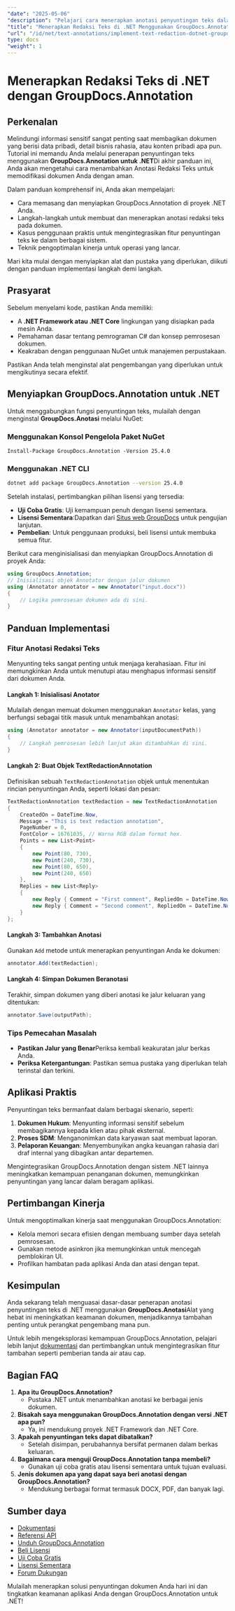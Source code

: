 ```yaml
---
"date": "2025-05-06"
"description": "Pelajari cara menerapkan anotasi penyuntingan teks dalam aplikasi .NET menggunakan GroupDocs.Annotation. Amankan informasi sensitif dengan mudah."
"title": "Menerapkan Redaksi Teks di .NET Menggunakan GroupDocs.Annotation&#58; Panduan Lengkap"
"url": "/id/net/text-annotations/implement-text-redaction-dotnet-groupdocs-annotation/"
type: docs
"weight": 1
---
```


# Menerapkan Redaksi Teks di .NET dengan GroupDocs.Annotation

## Perkenalan

Melindungi informasi sensitif sangat penting saat membagikan dokumen yang berisi data pribadi, detail bisnis rahasia, atau konten pribadi apa pun. Tutorial ini memandu Anda melalui penerapan penyuntingan teks menggunakan **GroupDocs.Annotation untuk .NET**Di akhir panduan ini, Anda akan mengetahui cara menambahkan Anotasi Redaksi Teks untuk memodifikasi dokumen Anda dengan aman.

Dalam panduan komprehensif ini, Anda akan mempelajari:
- Cara memasang dan menyiapkan GroupDocs.Annotation di proyek .NET Anda.
- Langkah-langkah untuk membuat dan menerapkan anotasi redaksi teks pada dokumen.
- Kasus penggunaan praktis untuk mengintegrasikan fitur penyuntingan teks ke dalam berbagai sistem.
- Teknik pengoptimalan kinerja untuk operasi yang lancar.

Mari kita mulai dengan menyiapkan alat dan pustaka yang diperlukan, diikuti dengan panduan implementasi langkah demi langkah.

## Prasyarat

Sebelum menyelami kode, pastikan Anda memiliki:
- A **.NET Framework atau .NET Core** lingkungan yang disiapkan pada mesin Anda.
- Pemahaman dasar tentang pemrograman C# dan konsep pemrosesan dokumen.
- Keakraban dengan penggunaan NuGet untuk manajemen perpustakaan.

Pastikan Anda telah menginstal alat pengembangan yang diperlukan untuk mengikutinya secara efektif.

## Menyiapkan GroupDocs.Annotation untuk .NET

Untuk menggabungkan fungsi penyuntingan teks, mulailah dengan menginstal **GroupDocs.Anotasi** melalui NuGet:

### Menggunakan Konsol Pengelola Paket NuGet
```shell
Install-Package GroupDocs.Annotation -Version 25.4.0
```

### Menggunakan .NET CLI
```bash
dotnet add package GroupDocs.Annotation --version 25.4.0
```

Setelah instalasi, pertimbangkan pilihan lisensi yang tersedia: 
- **Uji Coba Gratis**: Uji kemampuan penuh dengan lisensi sementara.
- **Lisensi Sementara**:Dapatkan dari [Situs web GroupDocs](https://purchase.groupdocs.com/temporary-license/) untuk pengujian lanjutan.
- **Pembelian**: Untuk penggunaan produksi, beli lisensi untuk membuka semua fitur.

Berikut cara menginisialisasi dan menyiapkan GroupDocs.Annotation di proyek Anda:
```csharp
using GroupDocs.Annotation;
// Inisialisasi objek Annotator dengan jalur dokumen
using (Annotator annotator = new Annotator("input.docx"))
{
    // Logika pemrosesan dokumen ada di sini.
}
```

## Panduan Implementasi

### Fitur Anotasi Redaksi Teks

Menyunting teks sangat penting untuk menjaga kerahasiaan. Fitur ini memungkinkan Anda untuk menutupi atau menghapus informasi sensitif dari dokumen Anda.

#### Langkah 1: Inisialisasi Anotator
Mulailah dengan memuat dokumen menggunakan `Annotator` kelas, yang berfungsi sebagai titik masuk untuk menambahkan anotasi:
```csharp
using (Annotator annotator = new Annotator(inputDocumentPath))
{
    // Langkah pemrosesan lebih lanjut akan ditambahkan di sini.
}
```

#### Langkah 2: Buat Objek TextRedactionAnnotation
Definisikan sebuah `TextRedactionAnnotation` objek untuk menentukan rincian penyuntingan Anda, seperti lokasi dan pesan:
```csharp
TextRedactionAnnotation textRedaction = new TextRedactionAnnotation
{
    CreatedOn = DateTime.Now,
    Message = "This is text redaction annotation",
    PageNumber = 0,
    FontColor = 16761035, // Warna RGB dalam format hex.
    Points = new List<Point>
    {
        new Point(80, 730),
        new Point(240, 730),
        new Point(80, 650),
        new Point(240, 650)
    },
    Replies = new List<Reply>
    {
        new Reply { Comment = "First comment", RepliedOn = DateTime.Now },
        new Reply { Comment = "Second comment", RepliedOn = DateTime.Now }
    }
};
```

#### Langkah 3: Tambahkan Anotasi
Gunakan `Add` metode untuk menerapkan penyuntingan Anda ke dokumen:
```csharp
annotator.Add(textRedaction);
```

#### Langkah 4: Simpan Dokumen Beranotasi
Terakhir, simpan dokumen yang diberi anotasi ke jalur keluaran yang ditentukan:
```csharp
annotator.Save(outputPath);
```

### Tips Pemecahan Masalah
- **Pastikan Jalur yang Benar**Periksa kembali keakuratan jalur berkas Anda.
- **Periksa Ketergantungan**: Pastikan semua pustaka yang diperlukan telah terinstal dan terkini.

## Aplikasi Praktis

Penyuntingan teks bermanfaat dalam berbagai skenario, seperti:
1. **Dokumen Hukum**: Menyunting informasi sensitif sebelum membagikannya kepada klien atau pihak eksternal.
2. **Proses SDM**: Menganonimkan data karyawan saat membuat laporan.
3. **Pelaporan Keuangan**: Menyembunyikan angka keuangan rahasia dari draf internal yang dibagikan antar departemen.

Mengintegrasikan GroupDocs.Annotation dengan sistem .NET lainnya meningkatkan kemampuan penanganan dokumen, memungkinkan penyuntingan yang lancar dalam beragam aplikasi.

## Pertimbangan Kinerja

Untuk mengoptimalkan kinerja saat menggunakan GroupDocs.Annotation:
- Kelola memori secara efisien dengan membuang sumber daya setelah pemrosesan.
- Gunakan metode asinkron jika memungkinkan untuk mencegah pemblokiran UI.
- Profilkan hambatan pada aplikasi Anda dan atasi dengan tepat.

## Kesimpulan

Anda sekarang telah menguasai dasar-dasar penerapan anotasi penyuntingan teks di .NET menggunakan **GroupDocs.Anotasi**Alat yang hebat ini meningkatkan keamanan dokumen, menjadikannya tambahan penting untuk perangkat pengembang mana pun. 

Untuk lebih mengeksplorasi kemampuan GroupDocs.Annotation, pelajari lebih lanjut [dokumentasi](https://docs.groupdocs.com/annotation/net/) dan pertimbangkan untuk mengintegrasikan fitur tambahan seperti pemberian tanda air atau cap.

## Bagian FAQ

1. **Apa itu GroupDocs.Annotation?**
   - Pustaka .NET untuk menambahkan anotasi ke berbagai jenis dokumen.
2. **Bisakah saya menggunakan GroupDocs.Annotation dengan versi .NET apa pun?**
   - Ya, ini mendukung proyek .NET Framework dan .NET Core.
3. **Apakah penyuntingan teks dapat dibatalkan?**
   - Setelah disimpan, perubahannya bersifat permanen dalam berkas keluaran.
4. **Bagaimana cara menguji GroupDocs.Annotation tanpa membeli?**
   - Gunakan uji coba gratis atau lisensi sementara untuk tujuan evaluasi.
5. **Jenis dokumen apa yang dapat saya beri anotasi dengan GroupDocs.Annotation?**
   - Mendukung berbagai format termasuk DOCX, PDF, dan banyak lagi.

## Sumber daya
- [Dokumentasi](https://docs.groupdocs.com/annotation/net/)
- [Referensi API](https://reference.groupdocs.com/annotation/net/)
- [Unduh GroupDocs.Annotation](https://releases.groupdocs.com/annotation/net/)
- [Beli Lisensi](https://purchase.groupdocs.com/buy)
- [Uji Coba Gratis](https://releases.groupdocs.com/annotation/net/)
- [Lisensi Sementara](https://purchase.groupdocs.com/temporary-license/)
- [Forum Dukungan](https://forum.groupdocs.com/c/annotation/)

Mulailah menerapkan solusi penyuntingan dokumen Anda hari ini dan tingkatkan keamanan aplikasi Anda dengan GroupDocs.Annotation untuk .NET!